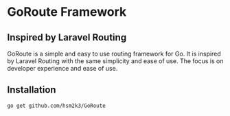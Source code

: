# GoRoute Framework
## Inspired by Laravel Routing
GoRoute is a simple and easy to use routing framework for Go. 
It is inspired by Laravel Routing with the same simplicity and ease of use. 
The focus is on developer experience and ease of use.

## Installation
```bash
go get github.com/hsm2k3/GoRoute
```

